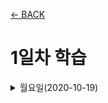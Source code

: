 [← BACK](../README.md)

# 1일차 학습

<details>
<summary>월요일(2020-10-19)</summary>
React 공부에 앞서 Front-End 개발 학습이 필요..

</details>

